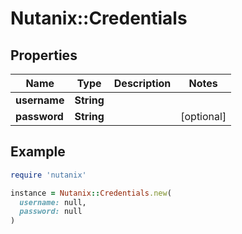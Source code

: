 # Nutanix::Credentials

## Properties

| Name | Type | Description | Notes |
| ---- | ---- | ----------- | ----- |
| **username** | **String** |  |  |
| **password** | **String** |  | [optional] |

## Example

```ruby
require 'nutanix'

instance = Nutanix::Credentials.new(
  username: null,
  password: null
)
```

